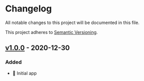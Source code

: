 # Changelog
All notable changes to this project will be documented in this file.

This project adheres to [Semantic Versioning](https://semver.org/spec/v2.0.0.html).

## [v1.0.0] - 2020-12-30
### Added
- :tada: Initial app

[v1.0.0]: https://github.com/cujarrett/banshee-44-mods-bot/releases/tag/v1.0.0